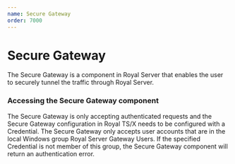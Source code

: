 ```yaml
---
name: Secure Gateway
order: 7000
---
```


# Secure Gateway

The Secure Gateway is a component in Royal Server that enables the user to securely tunnel the traffic through Royal Server.

### Accessing the Secure Gateway component

The Secure Gateway is only accepting authenticated requests and the Secure Gateway configuration in Royal TS/X needs to be configured with a Credential. The Secure Gateway only accepts user accounts that are in the local Windows group Royal Server Gateway Users. If the specified Credential is not member of this group, the Secure Gateway component will return an authentication error.
